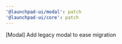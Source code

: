 ```yaml
---
'@launchpad-ui/modal': patch
'@launchpad-ui/core': patch
---
```


[Modal] Add legacy modal to ease migration
